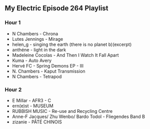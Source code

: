 ## My Electric Episode 264 Playlist

### Hour 1
* N Chambers - Chrona
* Lutes Jennings - Mirage
* helen_g - singing the earth (there is no planet b)(excerpt)
* anthéne - light in the dark
* Madeleine Cocolas - And Then I Watch It Fall Apart
* Kuma - Auto Avery
* Hervé FC - Spring Demons EP - III
* N. Chambers - Kaput Transmission
* N Chambers - Tetrapod


### Hour 2
* E Millar - AFR3 - C
* ern(e)st - MUSEUM
* RUBBISH MUSIC - Re-use and Recycling Centre
* Anne-F Jacques/ Zhu Wenbo/ Bardo Todol - Fliegendes Band B
* zizanie - PÂTÉ CHINOIS
